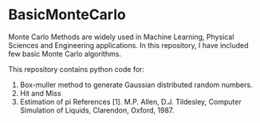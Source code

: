 # BasicMonteCarlo
Monte Carlo Methods are widely used in Machine Learning, Physical Sciences and Engineering applications. In this repository, I have included few basic Monte Carlo algorithms. 

This repository contains python code for:
1. Box-muller method to generate Gaussian distributed random numbers.
2. Hit and Miss 
3. Estimation of pi
References
[1].  M.P. Allen,  D.J. Tildesley, Computer Simulation of Liquids, Clarendon, Oxford, 1987.
  
